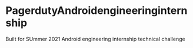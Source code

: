 # PagerdutyAndroidengineeringinternship

Built for SUmmer 2021 Android engineering internship technical challenge
